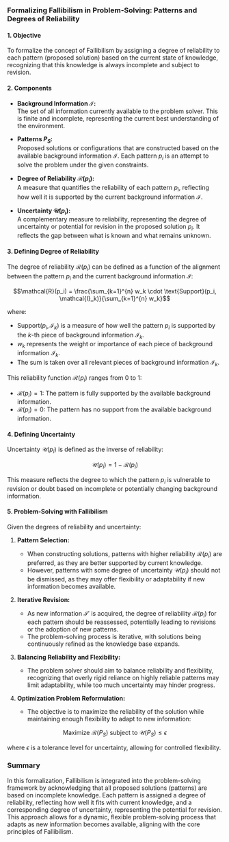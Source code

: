  
### **Formalizing Fallibilism in Problem-Solving: Patterns and Degrees of Reliability**

#### **1. Objective**

To formalize the concept of Fallibilism by assigning a degree of reliability to each pattern (proposed solution) based on the current state of knowledge, recognizing that this knowledge is always incomplete and subject to revision.

#### **2. Components**

- **Background Information $\mathcal{I}$:**  
  The set of all information currently available to the problem solver. This is finite and incomplete, representing the current best understanding of the environment.

- **Patterns $P_S$:**  
  Proposed solutions or configurations that are constructed based on the available background information $\mathcal{I}$. Each pattern $p_i$ is an attempt to solve the problem under the given constraints.

- **Degree of Reliability $\mathcal{R}(p_i)$:**  
  A measure that quantifies the reliability of each pattern $p_i$, reflecting how well it is supported by the current background information $\mathcal{I}$.

- **Uncertainty $\mathcal{U}(p_i)$:**  
  A complementary measure to reliability, representing the degree of uncertainty or potential for revision in the proposed solution $p_i$. It reflects the gap between what is known and what remains unknown.

#### **3. Defining Degree of Reliability**

The degree of reliability $\mathcal{R}(p_i)$ can be defined as a function of the alignment between the pattern $p_i$ and the current background information $\mathcal{I}$:

```math
\mathcal{R}(p_i) = \frac{\sum_{k=1}^{n} w_k \cdot \text{Support}(p_i, \mathcal{I}_k)}{\sum_{k=1}^{n} w_k}
```

where:
- $\text{Support}(p_i, \mathcal{I}_k)$ is a measure of how well the pattern $p_i$ is supported by the $k$-th piece of background information $\mathcal{I}_k$.
- $w_k$ represents the weight or importance of each piece of background information $\mathcal{I}_k$.
- The sum is taken over all relevant pieces of background information $\mathcal{I}_k$.

This reliability function $\mathcal{R}(p_i)$ ranges from 0 to 1:
- $\mathcal{R}(p_i) = 1$: The pattern is fully supported by the available background information.
- $\mathcal{R}(p_i) = 0$: The pattern has no support from the available background information.

#### **4. Defining Uncertainty**

Uncertainty $\mathcal{U}(p_i)$ is defined as the inverse of reliability:

```math
\mathcal{U}(p_i) = 1 - \mathcal{R}(p_i)
```

This measure reflects the degree to which the pattern $p_i$ is vulnerable to revision or doubt based on incomplete or potentially changing background information.

#### **5. Problem-Solving with Fallibilism**

Given the degrees of reliability and uncertainty:

1. **Pattern Selection:**
   - When constructing solutions, patterns with higher reliability $\mathcal{R}(p_i)$ are preferred, as they are better supported by current knowledge.
   - However, patterns with some degree of uncertainty $\mathcal{U}(p_i)$ should not be dismissed, as they may offer flexibility or adaptability if new information becomes available.

2. **Iterative Revision:**
   - As new information $\mathcal{I}'$ is acquired, the degree of reliability $\mathcal{R}(p_i)$ for each pattern should be reassessed, potentially leading to revisions or the adoption of new patterns.
   - The problem-solving process is iterative, with solutions being continuously refined as the knowledge base expands.

3. **Balancing Reliability and Flexibility:**
   - The problem solver should aim to balance reliability and flexibility, recognizing that overly rigid reliance on highly reliable patterns may limit adaptability, while too much uncertainty may hinder progress.

4. **Optimization Problem Reformulation:**
   - The objective is to maximize the reliability of the solution while maintaining enough flexibility to adapt to new information:

```math
\text{Maximize } \mathcal{R}(P_S) \text{ subject to } \mathcal{U}(P_S) \leq \epsilon
```

   where $\epsilon$ is a tolerance level for uncertainty, allowing for controlled flexibility.

### **Summary**

In this formalization, Fallibilism is integrated into the problem-solving framework by acknowledging that all proposed solutions (patterns) are based on incomplete knowledge. Each pattern is assigned a degree of reliability, reflecting how well it fits with current knowledge, and a corresponding degree of uncertainty, representing the potential for revision. This approach allows for a dynamic, flexible problem-solving process that adapts as new information becomes available, aligning with the core principles of Fallibilism.
 
